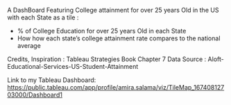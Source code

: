 A DashBoard Featuring College attainment for over 25 years Old in the US with each State as a tile :
 * % of College Education for over 25 years Old in each State
 * How how each state’s college attainment rate compares to the national average

 Credits, Inspiration  : Tableau Strategies Book Chapter 7
 Data Source : Aloft-Educational-Services-US-Student-Attainment 

Link to my Tableau Dashboard: https://public.tableau.com/app/profile/amira.salama/viz/TileMap_16740812703000/Dashboard1
